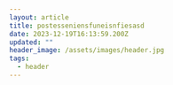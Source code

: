 ```yaml
---
layout: article
title: postesseniensfuneisnfiesasd
date: 2023-12-19T16:13:59.200Z
updated: ""
header_image: /assets/images/header.jpg
tags:
  - header
---
```

